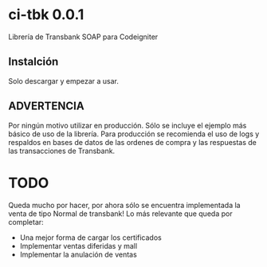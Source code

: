 # ci-tbk 0.0.1
Librería de Transbank SOAP para Codeigniter 

## Instalción
Solo descargar y empezar a usar.

## ADVERTENCIA
Por ningún motivo utilizar en producción. Sólo se incluye el ejemplo más básico de uso de la librería.
Para producción se recomienda el uso de logs y respaldos en bases de datos de las ordenes de compra
y las respuestas de las transacciones de Transbank.

# TODO
Queda mucho por hacer, por ahora sólo se encuentra implementada la venta de tipo Normal de transbank!
Lo más relevante que queda por completar:
- Una mejor forma de cargar los certificados
- Implementar ventas diferidas y mall
- Implementar la anulación de ventas


